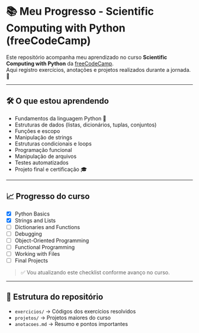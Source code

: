 # 📚 Meu Progresso - Scientific Computing with Python (freeCodeCamp)

Este repositório acompanha meu aprendizado no curso **Scientific Computing with Python** da [freeCodeCamp](https://www.freecodecamp.org/learn/scientific-computing-with-python).  
Aqui registro exercícios, anotações e projetos realizados durante a jornada. 🚀

---

## 🛠️ O que estou aprendendo
- Fundamentos da linguagem Python 🐍
- Estruturas de dados (listas, dicionários, tuplas, conjuntos)
- Funções e escopo
- Manipulação de strings
- Estruturas condicionais e loops
- Programação funcional
- Manipulação de arquivos
- Testes automatizados
- Projeto final e certificação 🎓

---

## 📈 Progresso do curso
- [x] Python Basics  
- [x] Strings and Lists  
- [ ] Dictionaries and Functions  
- [ ] Debugging  
- [ ] Object-Oriented Programming  
- [ ] Functional Programming  
- [ ] Working with Files  
- [ ] Final Projects  

> ✅ Vou atualizando este checklist conforme avanço no curso.

---

## 🧩 Estrutura do repositório
- `exercicios/` → Códigos dos exercícios resolvidos  
- `projetos/` → Projetos maiores do curso  
- `anotacoes.md` → Resumo e pontos importantes  

